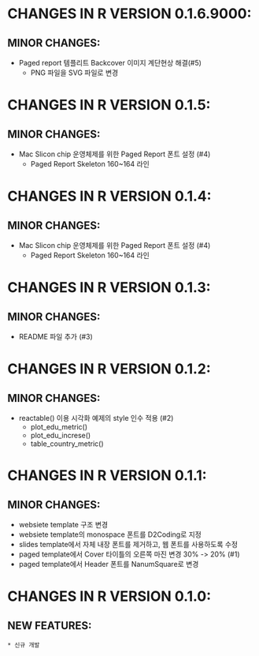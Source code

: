 # CHANGES IN R VERSION 0.1.6.9000:

## MINOR CHANGES:

*  Paged report 템플리트 Backcover 이미지 계단현상 해결(#5)
    - PNG 파일을 SVG 파일로 변경
    
    
    
# CHANGES IN R VERSION 0.1.5:

## MINOR CHANGES:

*  Mac Slicon chip 운영체제를 위한 Paged Report 폰트 설정 (#4)
    - Paged Report Skeleton 160~164 라인 
    
    
    
# CHANGES IN R VERSION 0.1.4:

## MINOR CHANGES:

*  Mac Slicon chip 운영체제를 위한 Paged Report 폰트 설정 (#4)
    - Paged Report Skeleton 160~164 라인 



# CHANGES IN R VERSION 0.1.3:

## MINOR CHANGES:

* README 파일 추가 (#3)
        
        
        
# CHANGES IN R VERSION 0.1.2:

## MINOR CHANGES:

* reactable() 이용 시각화 예제의 style 인수 적용 (#2)
    - plot_edu_metric()
    - plot_edu_increse()
    - table_country_metric()
    


# CHANGES IN R VERSION 0.1.1:

## MINOR CHANGES:

* websiete template 구조 변경
* websiete template의 monospace 폰트를 D2Coding로 지정    
* slides template에서 자체 내장 폰트를 제거하고, 웹 폰트를 사용하도록 수정
* paged template에서 Cover 타이틀의 오른쪽 마진 변경 30% -> 20% (#1) 
* paged template에서 Header 폰트를 NanumSquare로 변경 
    
    
    
# CHANGES IN R VERSION 0.1.0:

## NEW FEATURES:
    * 신규 개발
    
